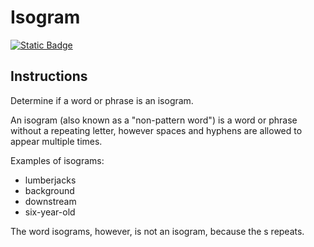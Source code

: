 # Isogram
[![Static Badge](https://img.shields.io/badge/Link-To%20Exercise-blue)](https://exercism.org/tracks/python/exercises/isogram)

## Instructions

Determine if a word or phrase is an isogram.

An isogram (also known as a "non-pattern word") is a word or phrase without a 
repeating letter, however spaces and hyphens are allowed to appear multiple 
times.

Examples of isograms:

* lumberjacks
* background
* downstream
* six-year-old

The word isograms, however, is not an isogram, because the s repeats.